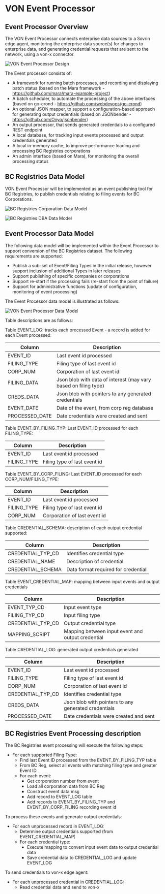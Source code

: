 
# VON Event Processor

## Event Processor Overview

The VON Event Processor connects enterprise data sources to a Sovrin edge agent, monitoring the enterprise data source(s) for changes to enterprise data, and generating credential requests that are sent to the network, using a von-x connector.

![VON Event Processor Design ](https://github.com/ianco/von-bc-registries-agent/raw/master/doc/Event-Processor.png "VON Event Processor Design")

The Event processor consists of:

* A framework for running batch processes, and recording and displaying batch status (based on the Mara framework - https://github.com/mara/mara-example-project)
* A batch scheduler, to automate the processing of the above interfaces (based on go-crond - https://github.com/webdevops/go-crond)
* An optional JSON mapper, to support a configuration-based approach for generating output credentials (based on JSONbender - https://github.com/Onyo/jsonbender)
* An output processor, that sends generated credentials to a configured REST endpoint
* A local database, for tracking input events processed and output credentials generated
* A local in-memory cache, to improve performance loading and processing BC Registries corporations
* An admin interface (based on Mara), for monitoring the overall processing status

## BC Registries Data Model

VON Event Processor will be implemented as an event publishing tool for BC Registries, to publish credentials relating to filing events for BC Corporations.


![BC Registries Corporation Data Model](https://github.com/ianco/von-bc-registries-agent/raw/master/doc/BCReg-Data-Model.png "BC Registries Corporation Data Model")


![BC Registries DBA Data Model](https://github.com/ianco/von-bc-registries-agent/raw/master/doc/BCReg-DBA-Data-Model.png "BC Registries DBA Data Model")


## Event Processor Data Model

The following data model will be implemented within the Event Processor to support conversion of the BC Registries dataset.  The following requirements are supported:

* Publish a sub-set of Event/Filing Types in the initial release, however support inclusion of additional Types in later releases
* Support publishing of specific companies or corporations
* Support re-start if the processing fails (re-start from the point of failure)
* Support for administrative functions (update of configuration, monitoring of event processing)

The Event Processor data model is illustrated as follows:

![VON Event Processor Data Model](https://github.com/ianco/von-bc-registries-agent/raw/master/doc/Event-Processor-Data-Model.png "VON Event Processor Data Model")

Table descriptions are as follows:

Table EVENT_LOG: tracks each processed Event - a record is added for each Event processed:

| Column | Description |
| ------ | ----------- |
| EVENT_ID | Last event id processed |
| FILING_TYPE | Filing type of last event id |
| CORP_NUM | Corporation of last event id |
| FILING_DATA | Json blob with data of interest (may vary based on filing type) |
| CREDS_DATA | Json blob with pointers to any generated credentials |
| EVENT_DATE | Date of the event, from corp reg database |
| PROCESSED_DATE | Date credentials were created and sent |

Table EVENT_BY_FILING_TYP: Last EVENT_ID processed for each FILING_TYPE:

| Column | Description |
| ------ | ----------- |
| EVENT_ID | Last event id processed |
| FILING_TYPE | Filing type of last event id |

Table EVENT_BY_CORP_FILING: Last EVENT_ID processed for each CORP_NUM/FILING_TYPE:

| Column | Description |
| ------ | ----------- |
| EVENT_ID | Last event id processed |
| FILING_TYPE | Filing type of last event id |
| CORP_NUM | Corporation of last event id |

Table CREDENTIAL_SCHEMA: description of each output credential supported:

| Column | Description |
| ------ | ----------- |
| CREDENTIAL_TYP_CD | Identifies credential type |
| CREDENTIAL_NAME | Description of credential |
| CREDENTIAL_SCHEMA | Data format required for credential |

Table EVENT_CREDENTIAL_MAP: mapping between input events and output credentials

| Column | Description |
| ------ | ----------- |
| EVENT_TYP_CD | Input event type |
| FILING_TYP_CD | Input filing type |
| CREDENTIAL_TYP_CD | Output credential type |
| MAPPING_SCRIPT | Mapping between input event and output credential |

Table CREDENTIAL_LOG: generated output credentials generated

| Column | Description |
| ------ | ----------- |
| EVENT_ID | Last event id processed |
| FILING_TYPE | Filing type of last event id |
| CORP_NUM | Corporation of last event id |
| CREDENTIAL_TYP_CD | Identifies credential type |
| CREDS_DATA | Json blob with pointers to any generated credentials |
| PROCESSED_DATE | Date credentials were created and sent |


## BC Registries Event Processing description

The BC Registries event processing will execute the following steps:

* For each supported Filing Type:
    * Find last Event ID processed from the EVENT_BY_FILING_TYP table
    * From BC Reg, select all events with matching filing type and greater Event ID
    * For each event:
         * Get corporation number from event
         * Load all corporation data from BC Reg
         * Construct event data msg
         * Add record to EVENT_LOG table
         * Add records to EVENT_BY_FILING_TYP and EVENT_BY_CORP_FILING recording event id

To process these events and generate output credentials:

* For each unprocessed record in EVENT_LOG:
    * Determine output credentials supported (from EVENT_CREDENTIAL_MAP)
    * For each credential type:
        * Execute mapping to convert input event data to output credential data
        * Save credential data to CREDENTIAL_LOG and update EVENT_LOG

To send credentials to von-x edge agent:

* For each unprocessed credential in CREDENTIAL_LOG:
    * Read credential data and send to von-x
